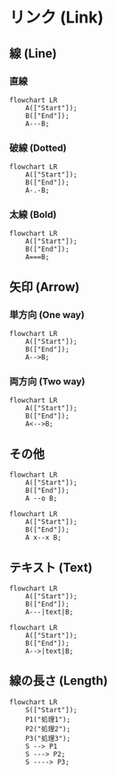 # リンク (Link)

## 線 (Line)

### 直線

```mermaid
flowchart LR
    A(["Start"]);
    B(["End"]);
    A---B;
```

### 破線 (Dotted)

```mermaid
flowchart LR
    A(["Start"]);
    B(["End"]);
    A-.-B;
```

### 太線 (Bold)

```mermaid
flowchart LR
    A(["Start"]);
    B(["End"]);
    A===B;
```

## 矢印 (Arrow)

### 単方向 (One way)

```mermaid
flowchart LR
    A(["Start"]);
    B(["End"]);
    A-->B;
```

### 両方向 (Two way)

```mermaid
flowchart LR
    A(["Start"]);
    B(["End"]);
    A<-->B;
```

## その他

```mermaid
flowchart LR
    A(["Start"]);
    B(["End"]);
    A --o B;
```

```mermaid
flowchart LR
    A(["Start"]);
    B(["End"]);
    A x--x B;
```

## テキスト (Text)

```mermaid
flowchart LR
    A(["Start"]);
    B(["End"]);
    A---|text|B;
```

```mermaid
flowchart LR
    A(["Start"]);
    B(["End"]);
    A-->|text|B;
```

## 線の長さ (Length)

```mermaid
flowchart LR
    S(["Start"]);
    P1("処理1");
    P2("処理2");
    P3("処理3");
    S --> P1
    S ---> P2;
    S ----> P3;
```
